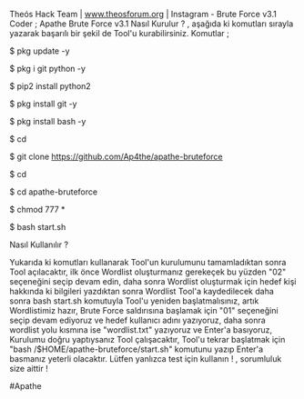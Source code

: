 Theós Hack Team | www.theosforum.org | Instagram - Brute Force v3.1
Coder ; Apathe
Brute Force v3.1 Nasıl Kurulur ? , aşağıda ki komutları sırayla yazarak başarılı bir şekil de Tool'u kurabilirsiniz.
Komutlar ;

$ pkg update -y

$ pkg i git python -y

$ pip2 install python2

$ pkg install git -y

$ pkg install bash -y

$ cd

$ git clone https://github.com/Ap4the/apathe-bruteforce

$ cd

$ cd apathe-bruteforce

$ chmod 777 *

$ bash start.sh

Nasıl Kullanılır ?

Yukarıda ki komutları kullanarak Tool'un kurulumunu tamamladıktan sonra Tool açılacaktır, ilk önce Wordlist oluşturmanız gerekeçek bu yüzden "02" seçeneğini seçip devam edin, daha sonra Wordlist oluşturmak için hedef kişi hakkında ki bilgileri yazdıktan sonra Wordlist Tool'a kaydedilecek daha sonra bash start.sh komutuyla Tool'u yeniden başlatmalısınız, artık Wordlistimiz hazır, Brute Force saldırısına başlamak için "01" seçeneğini seçip devam ediyoruz ve hedef kullanıcı adını yazıyoruz, daha sonra wordlist yolu kısmına ise "wordlist.txt" yazıyoruz ve Enter'a basıyoruz, Kurulumu doğru yaptıysanız Tool çalışacaktır, Tool'u tekrar başlatmak için "bash /$HOME/apathe-bruteforce/start.sh" komutunu yazıp Enter'a basmanız yeterli olacaktır.
Lütfen yanlızca test için kullanın ! , sorumluluk size aittir !

#Apathe
